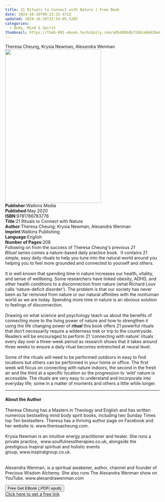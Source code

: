 ```yaml
---
title: 21 Rituals to Connect with Nature | Free Book
date: 2024-10-26T00:23:32.472Z
updated: 2024-10-26T22:54:05.520Z
categories:
  - Body, Mind & Spirit
thumbnail: https://thmb-001-ebook.techidaily.com/a05dd06dbf18dce66d26e843d0d3e980d1fadc35fc323b6e176971629342e9c5.jpg
---
```

<main id="book-container">
  <div class="flex flex-col">
    <div class="book-brief flex-1 py-6 px-4 sm:p-6 md:py-10 md:px-8">
      <!-- brief-->
      <div class="book-brief-main">
        Theresa Cheung, Krysia Newman, Alexandra Wenman
      </div>
    </div>
    <div
      class="book-meta-info flex-1 grid gap-4 col-start-1 col-end-3 row-start-1 sm:mb-6 sm:grid-cols-4 lg:gap-6 lg:col-start-2 lg:row-end-6 lg:row-span-6 lg:mb-0"
    >
      <div
        class="book-meta-info-left place-content-center mt-4 p-4 text-sm leading-6 col-start-2 col-span-2 dark:text-slate-400"
      >
        <img
          class="w-full h-500 object-cover rounded-lg sm:h-255 sm:col-span-2 lg:col-span-full"
          src="https://img-001-ebook.techidaily.com/3cc1e533947cf198b3e64e84cceba90d1d78d607156bdef4469fba6f3e3cab13.jpg"
          alt=""
          width="312"
          height="500"
        />
      </div>
      <div
        class="book-meta-info-right mt-2 col-start-1 row-start-2 col-span-3 self-center"
      >
        <!-- meta data  -->
        <div class="flex flex-col px-4 md:px-8">
          <div class="flex-1">
            <strong>Publisher</strong>:<span class="px-2">Watkins Media</span>
          </div>
          <div class="flex-1">
            <strong>Published</strong>:<span class="px-2">May 2020</span>
          </div>
          <div class="flex-1">
            <strong>ISBN</strong>:<span class="px-2">9781786783776</span>
          </div>
          <div class="flex-1">
            <strong>Title</strong>:<span class="px-2"
              >21 Rituals to Connect with Nature</span
            >
          </div>
          <div class="flex-1">
            <strong>Author</strong>:<span class="px-2"
              >Theresa Cheung; Krysia Newman; Alexandra Wenman</span
            >
          </div>
          <div class="flex-1">
            <strong>Imprint</strong>:<span class="px-2"
              >Watkins Publishing</span
            >
          </div>
          <div class="flex-1">
            <strong>Language</strong>:<span class="px-2">English</span>
          </div>
          <div class="flex-1">
            <strong>Number of Pages</strong>:<span class="px-2">208</span>
          </div>
        </div>
      </div>
    </div>
    <div class="book-description flex-1 py-6 px-4 sm:p-6 md:py-10 md:px-8">
      <div class="book-description-main">
        <div accordion-content="" id="description">
          Following on from the success of Theresa Cheung's previous&nbsp;<i
            >21 Ritual&nbsp;</i
          >series comes a nature-based daily practice book.&nbsp; It contains 21
          simple, easy daily rituals to help you tune into the natural world
          around you helping you to feel more grounded and connected to yourself
          and others.&nbsp;<br /><br />It is well known that spending time in
          nature increases our health, vitality, and sense of wellbeing. Some
          researchers have linked obesity, ADHD, and other health conditions to
          a disconnection from nature (what Richard Louv calls ‘nature-deficit
          disorder’). The problem is that our society has never been as far
          removed from nature or our natural affinities with the nonhuman world
          as we are today. Spending more time in nature is an obvious solution
          to feelings of disconnection.&nbsp;<br /><br />Drawing on what science
          and psychology teach us about the benefits of connecting more to the
          living power of nature and how to strengthen it using the life
          changing power of&nbsp;<b>ritual</b>&nbsp;this book offers 21 powerful
          rituals that don’t necessarily require a wilderness trek or trip to
          the countryside. Readers will be encouraged to perform 21 ‘connecting
          with nature’ rituals every day over a three-week period as research
          shows that it takes around three weeks to ensure a daily ritual
          becomes entrenched at neural level.&nbsp;<br /><br />Some of the
          rituals will need to be performed outdoors in easy to find locations
          but others can be performed in your home or office. The first week
          will focus on connecting with nature indoors, the second in the fresh
          air and the third at a specific location so the progression to ‘wild’
          nature is accessible. The rituals are very easy to understand and
          incorporate into everyday life; some in a matter of moments and others
          a little while longer.
        </div>
        <div class="accordion-fader"></div>
      </div>
    </div>
    <div class="book-excerpts flex-1 py-6 px-4 sm:p-6 md:py-10 md:px-8">
      <!-- excerpts-->
      <div class="book-excerpts-main">
        <hr />
        <h4 class="placeholder placeholder-heading">
          <span>About the Author</span>
        </h4>
        <p>
          Theresa Cheung has a Masters in Theology and English and&nbsp;has
          written numerous bestselling mind body spirit books, including two
          Sunday Times top Ten bestsellers. Theresa has a thriving author page
          on Facebook and her website is:&nbsp;www.theresacheung.com.<br /><br />Krysia
          Newman is an intuitive energy practitioner and healer. She runs a
          private practice, &nbsp;www.soulfulnesstherapies.co.uk,
          alongside&nbsp;the prestigious Inspiral spiritual and holistic events
          group,&nbsp;www.inspiralgroup.co.uk.&nbsp;<br /><br /><br />Alexandra
          Wenman, is a spiritual awakener, author, channel and founder of
          Precious Wisdom Alchemy.&nbsp;She also runs The Alexandra Wenman show
          on YouTube.&nbsp;www.alexandrawenman.com
        </p>
      </div>
    </div>
    <div
      class="book-about-author flex-1 py-6 px-4 sm:p-6 md:py-10 md:px-8"
    ></div>
    <div class="book-free-get flex-1 py-6 px-4 sm:p-6 md:py-10 md:px-8">
      <button
        id="btn-free-get"
        class="bg-blue-500 hover:bg-blue-700 text-white font-bold py-2 px-4 rounded"
      >
        Free Get EBook (.PDF/.epub)
      </button>
      <div id="countdown-display" class="px-2 text-lg mt-2"></div>
      <a
        id="free-link"
        class="hidden bg-blue-500 hover:bg-blue-700 text-white font-bold py-2 px-4 rounded"
        href="https://www.ebooks.com/en-us/book/209914531/21-rituals-to-connect-with-nature/theresa-cheung/"
        target="_blank"
        >Click here to get a free link</a
      >
    </div>
    <script>
      let countdownTime = 0;
      let countdownInterval = null;
      document
        .getElementById('btn-free-get')
        .addEventListener('click', startCountdown);
      function startCountdown() {
        countdownTime = new Date().getTime() + 60000 * 3;
        countdownInterval = setInterval(updateCountdown, 1000);
        document.getElementById('btn-free-get').disabled = true;
        document
          .getElementById('btn-free-get')
          .classList.add('bg-gray-500', 'cursor-not-allowed');
      }
      function updateCountdown() {
        let currentTime = new Date().getTime();
        let timeLeft = countdownTime - currentTime;
        let secondsLeft = Math.floor(timeLeft / 1000);
        document.getElementById('countdown-display').innerHTML =
          `Remaining time: ${secondsLeft} seconds.`;
        if (secondsLeft <= 0) {
          clearInterval(countdownInterval);
          document.getElementById('btn-free-get').classList.add('hidden');
          document.getElementById('free-link').classList.remove('hidden');
          document.getElementById('countdown-display').innerHTML = '';
        }
      }
    </script>
  </div>
</main>

<ins class="adsbygoogle"
      style="display:block"
      data-ad-client="ca-pub-7571918770474297"
      data-ad-slot="8358498916"
      data-ad-format="auto"
      data-full-width-responsive="true"></ins>
    